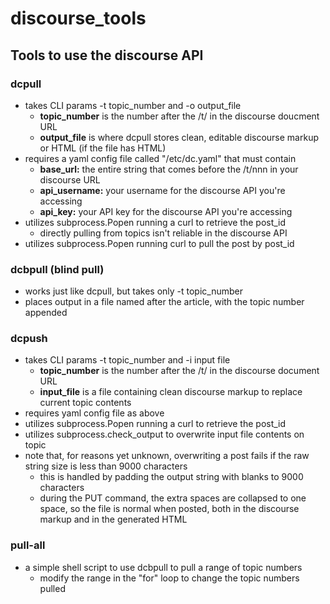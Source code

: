 # discourse_tools
## Tools to use the discourse API

### dcpull
 - takes CLI params -t topic_number and -o output_file
   - **topic_number** is the number after the /t/ in the discourse doucment URL
   - **output_file** is where dcpull stores clean, editable discourse markup or HTML (if the file has HTML)
 - requires a yaml config file called "/etc/dc.yaml" that must contain
   - **base_url:** the entire string that comes before the /t/nnn in your discourse URL
   - **api_username:** your username for the discourse API you're accessing
   - **api_key:** your API key for the discourse API you're accessing
 - utilizes subprocess.Popen running a curl to retrieve the post_id
   - directly pulling from topics isn't reliable in the discourse API
 - utilizes subprocess.Popen running curl to pull the post by post_id
 
### dcbpull (blind pull)
 - works just like dcpull, but takes only -t topic_number
 - places output in a file named after the article, with the topic number appended
 
### dcpush
 - takes CLI params -t topic_number and -i input file
   - **topic_number** is the number after the /t/ in the discourse document URL
   - **input_file** is a file containing clean discourse markup to replace current topic contents
 - requires yaml config file as above
 - utilizes subprocess.Popen running a curl to retrieve the post_id
 - utilizes subprocess.check_output to overwrite input file contents on topic
 - note that, for reasons yet unknown, overwriting a post fails if the raw string size is less than 9000 characters
   - this is handled by padding the output string with blanks to 9000 characters
   - during the PUT command, the extra spaces are collapsed to one space, so the file is normal when posted,
     both in the discourse markup and in the generated HTML

### pull-all
 - a simple shell script to use dcbpull to pull a range of topic numbers
   - modify the range in the "for" loop to change the topic numbers pulled
